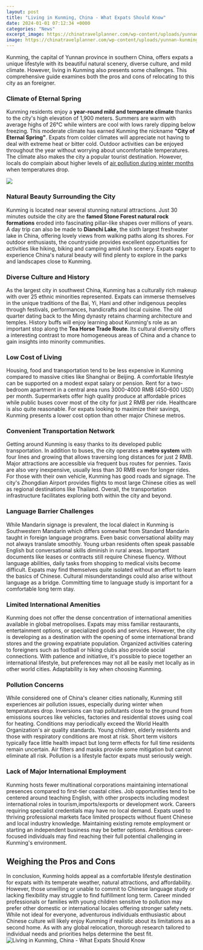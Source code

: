 ```yaml
---
layout: post
title: "Living in Kunming, China - What Expats Should Know"
date: 2024-01-01 07:12:34 +0000
categories: "News"
excerpt_image: https://chinatravelplanner.com/wp-content/uploads/yunnan-kunming-01-1800-1200.jpg
image: https://chinatravelplanner.com/wp-content/uploads/yunnan-kunming-01-1800-1200.jpg
---
```


Kunming, the capital of Yunnan province in southern China, offers expats a unique lifestyle with its beautiful natural scenery, diverse culture, and mild climate. However, living in Kunming also presents some challenges. This comprehensive guide examines both the pros and cons of relocating to this city as an foreigner.
### Climate of Eternal Spring
Kunming residents enjoy a **year-round mild and temperate climate** thanks to the city's high elevation of 1,900 meters. Summers are warm with average highs of 26°C while winters are cool with lows rarely dipping below freezing. This moderate climate has earned Kunming the nickname **"City of Eternal Spring"**. Expats from colder climates will appreciate not having to deal with extreme heat or bitter cold. Outdoor activities can be enjoyed throughout the year without worrying about uncomfortable temperatures. The climate also makes the city a popular tourist destination. However, locals do complain about higher levels of [air pollution during winter months](https://vinfastusa.github.io/posts/) when temperatures drop.

![](https://blog.keatschinese.com/wp-content/uploads/2017/07/Yuantong-Kunming-Temple-.jpg)
### Natural Beauty Surrounding the City 
Kunming is located near several stunning natural attractions. Just 30 minutes outside the city are the **famed Stone Forest natural rock formations** eroded into fascinating pillar-like shapes over millions of years. A day trip can also be made to **Dianchi Lake**, the sixth largest freshwater lake in China, offering lovely views from walking paths along its shores. For outdoor enthusiasts, the countryside provides excellent opportunities for activities like hiking, biking and camping amid lush scenery. Expats eager to experience China's natural beauty will find plenty to explore in the parks and landscapes close to Kunming.
### Diverse Culture and History
As the largest city in southwest China, Kunming has a culturally rich makeup with over 25 ethnic minorities represented. Expats can immerse themselves in the unique traditions of the Bai, Yi, Hani and other indigenous peoples through festivals, performances, handicrafts and local cuisine. The old quarter dating back to the Ming dynasty retains charming architecture and temples. History buffs will enjoy learning about Kunming's role as an important stop along the **Tea Horse Trade Route**. Its cultural diversity offers a interesting contrast to more homogeneous areas of China and a chance to gain insights into minority communities.  
### Low Cost of Living
Housing, food and transportation tend to be less expensive in Kunming compared to massive cities like Shanghai or Beijing. A comfortable lifestyle can be supported on a modest expat salary or pension. Rent for a two-bedroom apartment in a central area runs 3000-4000 RMB (450-600 USD) per month. Supermarkets offer high quality produce at affordable prices while public buses cover most of the city for just 2 RMB per ride. Healthcare is also quite reasonable. For expats looking to maximize their savings, Kunming presents a lower cost option than other major Chinese metros.
### Convenient Transportation Network
Getting around Kunming is easy thanks to its developed public transportation. In addition to buses, the city operates a **metro system** with four lines and growing that allows traversing long distances for just 2 RMB. Major attractions are accessible via frequent bus routes for pennies. Taxis are also very inexpensive, usually less than 30 RMB even for longer rides. For those with their own vehicle, Kunming has good roads and signage. The city's Zhongdian Airport provides flights to most large Chinese cities as well as regional destinations like Thailand. Overall, the transportation infrastructure facilitates exploring both within the city and beyond. 
### Language Barrier Challenges 
While Mandarin signage is prevalent, the local dialect in Kunming is Southwestern Mandarin which differs somewhat from Standard Mandarin taught in foreign language programs. Even basic conversational ability may not always translate smoothly. Young urban residents often speak passable English but conversational skills diminish in rural areas. Important documents like leases or contracts still require Chinese fluency. Without language abilities, daily tasks from shopping to medical visits become difficult. Expats may find themselves quite isolated without an effort to learn the basics of Chinese. Cultural misunderstandings could also arise without language as a bridge. Committing time to language study is important for a comfortable long term stay.
### Limited International Amenities
Kunming does not offer the dense concentration of international amenities available in global metropolises. Expats may miss familiar restaurants, entertainment options, or specialized goods and services. However, the city is developing as a destination with the opening of some international brand stores and the growing expatriate population. Organized activities catering to foreigners such as football or hiking clubs also provide social connections. With patience and initiative, it's possible to piece together an international lifestyle, but preferences may not all be easily met locally as in other world cities. Adaptability is key when choosing Kunming.  
### Pollution Concerns  
While considered one of China's cleaner cities nationally, Kunming still experiences air pollution issues, especially during winter when temperatures drop. Inversions can trap pollutants close to the ground from emissions sources like vehicles, factories and residential stoves using coal for heating. Conditions may periodically exceed the World Health Organization's air quality standards. Young children, elderly residents and those with respiratory conditions are most at risk. Short term visitors typically face little health impact but long term effects for full time residents remain uncertain. Air filters and masks provide some mitigation but cannot eliminate all risk. Pollution is a lifestyle factor expats must seriously weigh.
### Lack of Major International Employment 
Kunming hosts fewer multinational corporations maintaining international presences compared to first-tier coastal cities. Job opportunities tend to be centered around teaching English, with other prospects including modest international roles in tourism,imports/exports or development work. Careers requiring specialist credentials may have no local demand. Expats used to thriving professional markets face limited prospects without fluent Chinese and local industry knowledge. Maintaining existing remote employment or starting an independent business may be better options. Ambitious career-focused individuals may find reaching their full potential challenging in Kunming's environment.
## Weighing the Pros and Cons  
In conclusion, Kunming holds appeal as a comfortable lifestyle destination for expats with its temperate weather, natural attractions, and affordability. However, those unwilling or unable to commit to Chinese language study or lacking flexibility may struggle to find fulfillment long term. Career minded professionals or families with young children sensitive to pollution may prefer other domestic or international locales offering stronger safety nets. While not ideal for everyone, adventurous individuals enthusiastic about Chinese culture will likely enjoy Kunming if realistic about its limitations as a second home. As with any global relocation, thorough research tailored to individual needs and priorities helps determine the best fit.
![Living in Kunming, China - What Expats Should Know](https://chinatravelplanner.com/wp-content/uploads/yunnan-kunming-01-1800-1200.jpg)